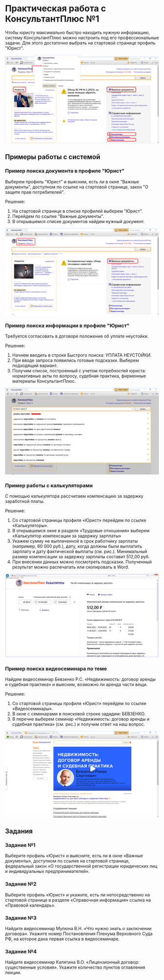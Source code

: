 # Практическая работа с КонсультантПлюс №1

Чтобы юристу максимально быстро находить нужную информацию, систему КонсультантПлюс можно настроить под его профессиональные задачи. Для этого достаточно выбрать на стартовой странице профиль "Юрист".

![1](1.png)

## Примеры работы с системой

### Пример поиска документа в профиле "Юрист"

Выберем профиль "Юрист" и выясним, есть ли в окне "Важные документы", доступном по ссылке на стартовой странице, закон "О защите прав потребителей".

Решение:

1. На стартовой странице в списке профилей выберем "Юрист".
2. Перейдем по ссылке "Важные документы".
3. В открывшемся списке документов найдем нужный документ.

![2](2.png)

### Пример поиска информации в профиле "Юрист"

Требуется согласовать в договоре положение об уплате неустойки.

Решение:

1. Начнем вводить в строке Быстрого поиска: УПЛАТА НЕУСТОЙКИ.
2. При вводе запроса появились готовые подсказки. Выберем подходящий вариант.
3. Получим список, построенный с учетом потребностей юриста: нормативные акты по вопросу, судебная практика, фирменные материалы КонсультантПлюс.

![3](3.png)

### Пример работы с калькуляторами

С помощью калькулятора рассчитаем компенсацию за задержку заработной платы.

Решение:

1. Со стартовой страницы профиля «Юрист» перейдем по ссылке «Калькуляторы».
2. В открывшемся окне в разделе «Трудовые отношения» выберем «Калькулятор компенсации за задержку зарплаты»
3. Укажем сумму не выплаченной в срок работнику зарплаты (например, 60 000 руб.), дату, когда должны были выплатить зарплату и дату фактической выплаты (см. рис.). Минимальный размер компенсации за задержку зарплаты составит 512,00 руб.
4. При внесении данных можно посмотреть подсказки. Полученный результат можно распечатать или скопировать в Word.

![4](4.png)

### Пример поиска видеосеминара по теме

Найдем видеосеминар Бевзенко Р.С. «Недвижимость: договор аренды и судебная практика» и выясним, возможно ли аренда части вещи.

Решение:

1. Со стартовой страницы профиля «Юрист» перейдем по ссылке «Видеосеминары».
2. В окне с семинарами в поисковой строке зададим: БЕВЗЕНКО.
3. В перечне выберем семинар «Недвижимость: договор аренды и судебная практика» (см. рис.) и получим ответ на наш вопрос.

![5](5.png)

## Задания

### Задание №1

Выберите профиль «Юрист» и выясните, есть ли в окне «Важные документы», доступном по ссылке на стартовой странице, федеральный закон «О государственной регистрации юридических лиц и индивидуальных предпринимателей».

### Задание №2

Выберите профиль «Юрист» и укажите, есть ли непосредственно на стартовой странице в разделе «Справочная информация» ссылка на «Правовой календарь».

### Задание №3

Найдите видеосеминар Мулюна В.Н. «Что нужно знать о заключении договора». Укажите номер Постановления Пленума Верховного Суда РФ, на которое дана первая ссылка в видеосеминаре.

### Задание №4

Найдите видеосеминар Калятина В.О. «Лицензионный договор: существенные условия». Укажите количество пунктов оглавления лекции.
